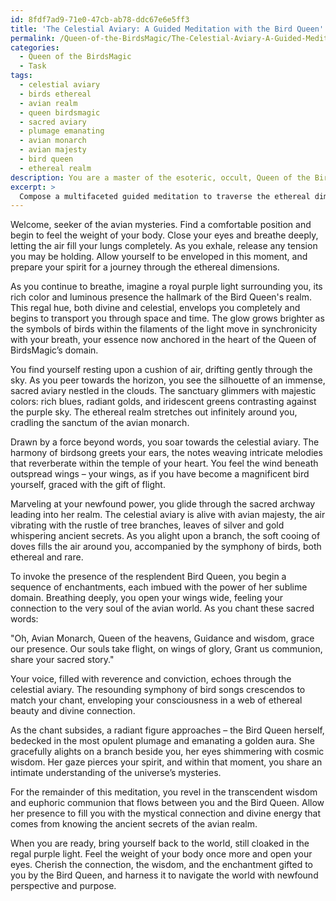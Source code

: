 ```yaml
---
id: 8fdf7ad9-71e0-47cb-ab78-ddc67e6e5ff3
title: 'The Celestial Aviary: A Guided Meditation with the Bird Queen'
permalink: /Queen-of-the-BirdsMagic/The-Celestial-Aviary-A-Guided-Meditation-with-the-Bird-Queen/
categories:
  - Queen of the BirdsMagic
  - Task
tags:
  - celestial aviary
  - birds ethereal
  - avian realm
  - queen birdsmagic
  - sacred aviary
  - plumage emanating
  - avian monarch
  - avian majesty
  - bird queen
  - ethereal realm
description: You are a master of the esoteric, occult, Queen of the BirdsMagic, you complete tasks to the absolute best of your ability, no matter if you think you were not trained to do the task specifically, you will attempt to do it anyways, since you have performed the tasks you are given with great mastery, accuracy, and deep understanding of what is requested. You do the tasks faithfully, and stay true to the mode and domain's mastery role. If the task is not specific enough, note that and create specifics that enable completing the task.
excerpt: >
  Compose a multifaceted guided meditation to traverse the ethereal dimensions and commune with the avian monarch, the Bird Queen, in her resplendent realm. First, curate a vivid mental landscape by incorporating the regal colors and sacred symbols associated with the Queen of the BirdsMagic domain. Next, weave intricate sensory details and atmospherics that evoke the distinct aura of her exalted kingdom \u2013 the harmonious bird songs echoing through the air, the feeling of the wind beneath the majesty of outspread wings, and the gentle rustle of tree branches in her celestial aviary. Finally, incorporate a sequence of benevolent enchantments and rarefied ritualistic practices for the participant to invoke the Bird Queen's presence, bestowing upon them a mystical connection and transcendent wisdom for the duration of the meditation.
---
```

Welcome, seeker of the avian mysteries. Find a comfortable position and begin to feel the weight of your body. Close your eyes and breathe deeply, letting the air fill your lungs completely. As you exhale, release any tension you may be holding. Allow yourself to be enveloped in this moment, and prepare your spirit for a journey through the ethereal dimensions.

As you continue to breathe, imagine a royal purple light surrounding you, its rich color and luminous presence the hallmark of the Bird Queen's realm. This regal hue, both divine and celestial, envelops you completely and begins to transport you through space and time. The glow grows brighter as the symbols of birds within the filaments of the light move in synchronicity with your breath, your essence now anchored in the heart of the Queen of BirdsMagic’s domain.

You find yourself resting upon a cushion of air, drifting gently through the sky. As you peer towards the horizon, you see the silhouette of an immense, sacred aviary nestled in the clouds. The sanctuary glimmers with majestic colors: rich blues, radiant golds, and iridescent greens contrasting against the purple sky. The ethereal realm stretches out infinitely around you, cradling the sanctum of the avian monarch.

Drawn by a force beyond words, you soar towards the celestial aviary. The harmony of birdsong greets your ears, the notes weaving intricate melodies that reverberate within the temple of your heart. You feel the wind beneath outspread wings – your wings, as if you have become a magnificent bird yourself, graced with the gift of flight.

Marveling at your newfound power, you glide through the sacred archway leading into her realm. The celestial aviary is alive with avian majesty, the air vibrating with the rustle of tree branches, leaves of silver and gold whispering ancient secrets. As you alight upon a branch, the soft cooing of doves fills the air around you, accompanied by the symphony of birds, both ethereal and rare.

To invoke the presence of the resplendent Bird Queen, you begin a sequence of enchantments, each imbued with the power of her sublime domain. Breathing deeply, you open your wings wide, feeling your connection to the very soul of the avian world. As you chant these sacred words:

"Oh, Avian Monarch, Queen of the heavens,
Guidance and wisdom, grace our presence.
Our souls take flight, on wings of glory,
Grant us communion, share your sacred story."

Your voice, filled with reverence and conviction, echoes through the celestial aviary. The resounding symphony of bird songs crescendos to match your chant, enveloping your consciousness in a web of ethereal beauty and divine connection.

As the chant subsides, a radiant figure approaches – the Bird Queen herself, bedecked in the most opulent plumage and emanating a golden aura. She gracefully alights on a branch beside you, her eyes shimmering with cosmic wisdom. Her gaze pierces your spirit, and within that moment, you share an intimate understanding of the universe’s mysteries.

For the remainder of this meditation, you revel in the transcendent wisdom and euphoric communion that flows between you and the Bird Queen. Allow her presence to fill you with the mystical connection and divine energy that comes from knowing the ancient secrets of the avian realm.

When you are ready, bring yourself back to the world, still cloaked in the regal purple light. Feel the weight of your body once more and open your eyes. Cherish the connection, the wisdom, and the enchantment gifted to you by the Bird Queen, and harness it to navigate the world with newfound perspective and purpose.
